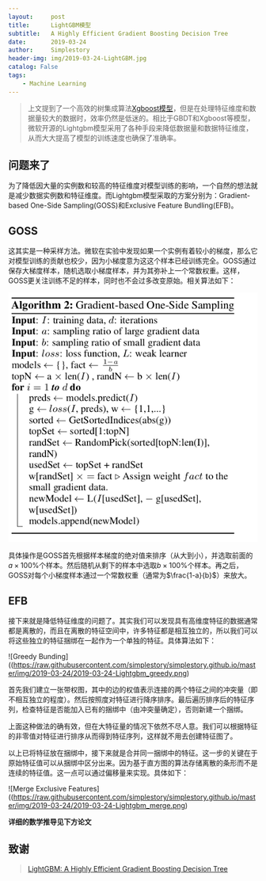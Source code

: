 ```yaml
---
layout:     post
title:      LightGBM模型
subtitle:   A Highly Efficient Gradient Boosting Decision Tree 
date:       2019-03-24
author:     Simplestory
header-img: img/2019-03-24-LightGBM.jpg
catalog: False
tags:
    - Machine Learning
---
```


>上文提到了一个高效的树集成算法[Xgboost模型](https://simplestory.github.io/2019/03/17/Xgboost/)，但是在处理特征维度和数据量较大的数据时，效率仍然是低迷的。相比于GBDT和Xgboost等模型，微软开源的Lightgbm模型采用了各种手段来降低数据量和数据特征维度，从而大大提高了模型的训练速度也确保了准确率。

## 问题来了

为了降低因大量的实例数和较高的特征维度对模型训练的影响，一个自然的想法就是减少数据实例数和特征维度。而Lightgbm模型采取的方案分别为：Gradient-based One-Side Sampling(GOSS)和Exclusive Feature Bundling(EFB)。

## GOSS

这其实是一种采样方法。微软在实验中发现如果一个实例有着较小的梯度，那么它对模型训练的贡献也校少，因为小梯度意为这这个样本已经训练完全。GOSS通过保存大梯度样本，随机选取小梯度样本，并为其弥补上一个常数权重。这样，GOSS更关注训练不足的样本，同时也不会过多改变原始。相关算法如下：

![Gradient-based One-Side Sampling](https://raw.githubusercontent.com/simplestory/simplestory.github.io/master/img/2019-03-24/2019-03-24-Lightgbm_goss.png)

具体操作是GOSS首先根据样本梯度的绝对值来排序（从大到小），并选取前面的$a \times 100\%$个样本。然后随机从剩下的样本中选取$b \times 100\%$个样本。再之后，GOSS对每个小梯度样本通过一个常数权重（通常为$\frac{1-a}{b}$）来放大。

## EFB

接下来就是降低特征维度的问题了。其实我们可以发现具有高维度特征的数据通常都是离散的，而且在离散的特征空间中，许多特征都是相互独立的，所以我们可以将这些独立的特征捆绑在一起作为一个单独的特征。具体算法如下：

![Greedy Bunding]((https://raw.githubusercontent.com/simplestory/simplestory.github.io/master/img/2019-03-24/2019-03-24-Lightgbm_greedy.png)

首先我们建立一张带权图，其中的边的权值表示连接的两个特征之间的冲突量（即不相互独立的程度）。然后按照度对特征进行降序排序。最后遍历排序后的特征序列，检查特征是否能加入已有的捆绑中（由冲突量确定），否则新建一个捆绑。

上面这种做法的确有效，但在大特征量的情况下依然不尽人意。我们可以根据特征的非零值对特征进行排序从而得到特征序列，这样就不用去创建特征图了。

以上已将特征放在捆绑中，接下来就是合并同一捆绑中的特征。这一步的关键在于原始特征值可以从捆绑中区分出来。因为基于直方图的算法存储离散的条形而不是连续的特征值。这一点可以通过偏移量来实现。具体如下：

![Merge Exclusive Features]((https://raw.githubusercontent.com/simplestory/simplestory.github.io/master/img/2019-03-24/2019-03-24-Lightgbm_merge.png)

**详细的数学推导见下方论文**

## 致谢

>[LightGBM: A Highly Efficient Gradient Boosting Decision Tree](http://120.52.51.13/papers.nips.cc/paper/6907-lightgbm-a-highly-efficient-gradient-boosting-decision-tree.pdf)